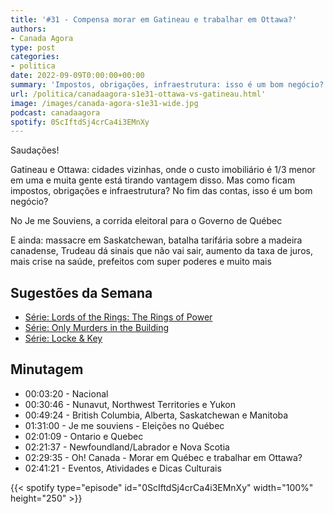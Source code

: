 ```yaml
---
title: '#31 - Compensa morar em Gatineau e trabalhar em Ottawa?'
authors:
- Canada Agora
type: post
categories:
- politica
date: 2022-09-09T0:00:00+00:00
summary: 'Impostos, obrigações, infraestrutura: isso é um bom negócio?'
url: /politica/canadaagora-s1e31-ottawa-vs-gatineau.html'
image: /images/canada-agora-s1e31-wide.jpg
podcast: canadaagora
spotify: 0ScIftdSj4crCa4i3EMnXy
---
```


Saudações!

Gatineau e Ottawa: cidades vizinhas, onde o custo imobiliário é 1/3 menor em uma e muita gente está tirando vantagem disso. Mas como ficam impostos, obrigações e infraestrutura? No fim das contas, isso é um bom negócio?

No Je me Souviens, a corrida eleitoral para o Governo de Québec

E ainda: massacre em Saskatchewan, batalha tarifária sobre a madeira canadense, Trudeau dá sinais que não vai sair, aumento da taxa de juros, mais crise na saúde, prefeitos com super poderes e muito mais

## Sugestões da Semana
- [Série: Lords of the Rings: The Rings of Power](https://www.imdb.com/title/tt7631058/)
- [Série: Only Murders in the Building](https://www.imdb.com/title/tt12851524/)
- [Série: Locke & Key](https://www.imdb.com/title/tt3007572/)

## Minutagem

- 00:03:20 - Nacional
- 00:30:46 - Nunavut, Northwest Territories e Yukon
- 00:49:24 - British Columbia, Alberta, Saskatchewan e Manitoba
- 01:31:00 - Je me souviens - Eleições no Québec
- 02:01:09 - Ontario e Quebec
- 02:21:37 - Newfoundland/Labrador e Nova Scotia
- 02:29:35 - Oh! Canada - Morar em Québec e trabalhar em Ottawa?
- 02:41:21 - Eventos, Atividades e Dicas Culturais

{{< spotify type="episode" id="0ScIftdSj4crCa4i3EMnXy" width="100%" height="250" >}}
